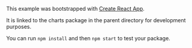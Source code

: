 This example was bootstrapped with [Create React App](https://github.com/facebook/create-react-app).

It is linked to the charts package in the parent directory for development purposes.

You can run `npm install` and then `npm start` to test your package.
